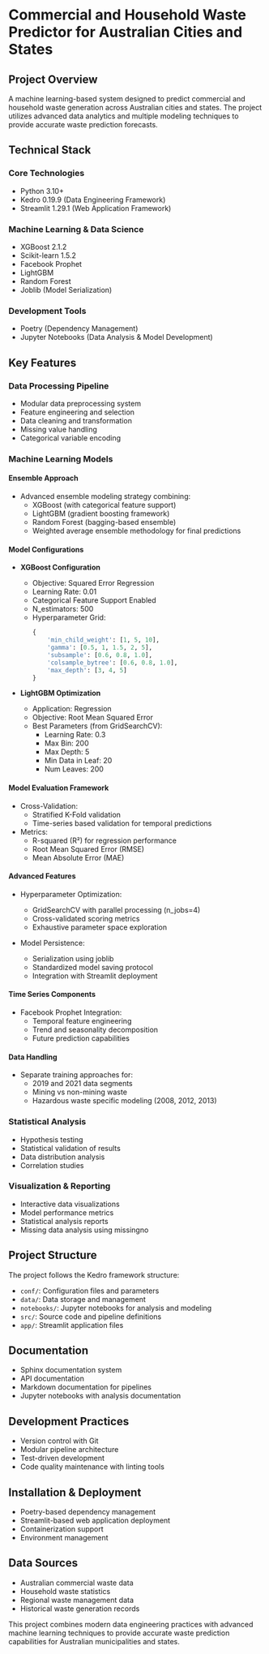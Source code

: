 # Commercial and Household Waste Predictor for Australian Cities and States

## Project Overview
A machine learning-based system designed to predict commercial and household waste generation across Australian cities and states. The project utilizes advanced data analytics and multiple modeling techniques to provide accurate waste prediction forecasts.

## Technical Stack

### Core Technologies
- Python 3.10+
- Kedro 0.19.9 (Data Engineering Framework)
- Streamlit 1.29.1 (Web Application Framework)

### Machine Learning & Data Science
- XGBoost 2.1.2
- Scikit-learn 1.5.2
- Facebook Prophet
- LightGBM
- Random Forest
- Joblib (Model Serialization)

### Development Tools
- Poetry (Dependency Management)
- Jupyter Notebooks (Data Analysis & Model Development)

## Key Features

### Data Processing Pipeline
- Modular data preprocessing system
- Feature engineering and selection
- Data cleaning and transformation
- Missing value handling
- Categorical variable encoding

### Machine Learning Models

#### Ensemble Approach
- Advanced ensemble modeling strategy combining:
  - XGBoost (with categorical feature support)
  - LightGBM (gradient boosting framework)
  - Random Forest (bagging-based ensemble)
  - Weighted average ensemble methodology for final predictions

#### Model Configurations
- **XGBoost Configuration**
  - Objective: Squared Error Regression
  - Learning Rate: 0.01
  - Categorical Feature Support Enabled
  - N_estimators: 500
  - Hyperparameter Grid:
    ```python
    {
        'min_child_weight': [1, 5, 10],
        'gamma': [0.5, 1, 1.5, 2, 5],
        'subsample': [0.6, 0.8, 1.0],
        'colsample_bytree': [0.6, 0.8, 1.0],
        'max_depth': [3, 4, 5]
    }
    ```

- **LightGBM Optimization**
  - Application: Regression
  - Objective: Root Mean Squared Error
  - Best Parameters (from GridSearchCV):
    - Learning Rate: 0.3
    - Max Bin: 200
    - Max Depth: 5
    - Min Data in Leaf: 20
    - Num Leaves: 200

#### Model Evaluation Framework
- Cross-Validation:
  - Stratified K-Fold validation
  - Time-series based validation for temporal predictions
- Metrics:
  - R-squared (R²) for regression performance
  - Root Mean Squared Error (RMSE)
  - Mean Absolute Error (MAE)

#### Advanced Features
- Hyperparameter Optimization:
  - GridSearchCV with parallel processing (n_jobs=4)
  - Cross-validated scoring metrics
  - Exhaustive parameter space exploration

- Model Persistence:
  - Serialization using joblib
  - Standardized model saving protocol
  - Integration with Streamlit deployment

#### Time Series Components
- Facebook Prophet Integration:
  - Temporal feature engineering
  - Trend and seasonality decomposition
  - Future prediction capabilities

#### Data Handling
- Separate training approaches for:
  - 2019 and 2021 data segments
  - Mining vs non-mining waste
  - Hazardous waste specific modeling (2008, 2012, 2013)

### Statistical Analysis
- Hypothesis testing
- Statistical validation of results
- Data distribution analysis
- Correlation studies

### Visualization & Reporting
- Interactive data visualizations
- Model performance metrics
- Statistical analysis reports
- Missing data analysis using missingno

## Project Structure
The project follows the Kedro framework structure:
- `conf/`: Configuration files and parameters
- `data/`: Data storage and management
- `notebooks/`: Jupyter notebooks for analysis and modeling
- `src/`: Source code and pipeline definitions
- `app/`: Streamlit application files

## Documentation
- Sphinx documentation system
- API documentation
- Markdown documentation for pipelines
- Jupyter notebooks with analysis documentation

## Development Practices
- Version control with Git
- Modular pipeline architecture
- Test-driven development
- Code quality maintenance with linting tools

## Installation & Deployment
- Poetry-based dependency management
- Streamlit-based web application deployment
- Containerization support
- Environment management

## Data Sources
- Australian commercial waste data
- Household waste statistics
- Regional waste management data
- Historical waste generation records

This project combines modern data engineering practices with advanced machine learning techniques to provide accurate waste prediction capabilities for Australian municipalities and states.

